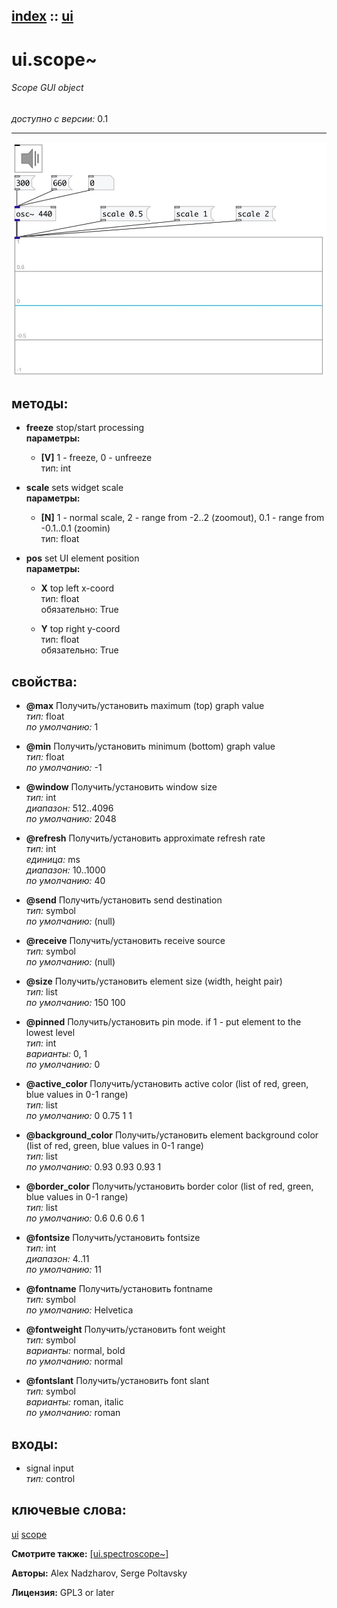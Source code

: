 [index](index.html) :: [ui](category_ui.html)
---

# ui.scope~

###### Scope GUI object

*доступно с версии:* 0.1

---




[![example](../examples/img/ui.scope~.jpg)](../examples/pd/ui.scope~.pd)





## методы:

* **freeze**
stop/start processing<br>
  __параметры:__
  - **[V]** 1 - freeze, 0 - unfreeze<br>
    тип: int <br>

* **scale**
sets widget scale<br>
  __параметры:__
  - **[N]** 1 - normal scale, 2 - range from -2..2 (zoomout), 0.1 - range from -0.1..0.1 (zoomin)<br>
    тип: float <br>

* **pos**
set UI element position<br>
  __параметры:__
  - **X** top left x-coord<br>
    тип: float <br>
    обязательно: True <br>

  - **Y** top right y-coord<br>
    тип: float <br>
    обязательно: True <br>




## свойства:

* **@max** 
Получить/установить maximum (top) graph value<br>
_тип:_ float<br>
_по умолчанию:_ 1<br>

* **@min** 
Получить/установить minimum (bottom) graph value<br>
_тип:_ float<br>
_по умолчанию:_ -1<br>

* **@window** 
Получить/установить window size<br>
_тип:_ int<br>
_диапазон:_ 512..4096<br>
_по умолчанию:_ 2048<br>

* **@refresh** 
Получить/установить approximate refresh rate<br>
_тип:_ int<br>
_единица:_ ms<br>
_диапазон:_ 10..1000<br>
_по умолчанию:_ 40<br>

* **@send** 
Получить/установить send destination<br>
_тип:_ symbol<br>
_по умолчанию:_ (null)<br>

* **@receive** 
Получить/установить receive source<br>
_тип:_ symbol<br>
_по умолчанию:_ (null)<br>

* **@size** 
Получить/установить element size (width, height pair)<br>
_тип:_ list<br>
_по умолчанию:_ 150 100<br>

* **@pinned** 
Получить/установить pin mode. if 1 - put element to the lowest level<br>
_тип:_ int<br>
_варианты:_ 0, 1<br>
_по умолчанию:_ 0<br>

* **@active_color** 
Получить/установить active color (list of red, green, blue values in 0-1 range)<br>
_тип:_ list<br>
_по умолчанию:_ 0 0.75 1 1<br>

* **@background_color** 
Получить/установить element background color (list of red, green, blue values in 0-1 range)<br>
_тип:_ list<br>
_по умолчанию:_ 0.93 0.93 0.93 1<br>

* **@border_color** 
Получить/установить border color (list of red, green, blue values in 0-1 range)<br>
_тип:_ list<br>
_по умолчанию:_ 0.6 0.6 0.6 1<br>

* **@fontsize** 
Получить/установить fontsize<br>
_тип:_ int<br>
_диапазон:_ 4..11<br>
_по умолчанию:_ 11<br>

* **@fontname** 
Получить/установить fontname<br>
_тип:_ symbol<br>
_по умолчанию:_ Helvetica<br>

* **@fontweight** 
Получить/установить font weight<br>
_тип:_ symbol<br>
_варианты:_ normal, bold<br>
_по умолчанию:_ normal<br>

* **@fontslant** 
Получить/установить font slant<br>
_тип:_ symbol<br>
_варианты:_ roman, italic<br>
_по умолчанию:_ roman<br>



## входы:

* signal input<br>
_тип:_ control





## ключевые слова:

[ui](keywords/ui.html)
[scope](keywords/scope.html)



**Смотрите также:**
[\[ui.spectroscope~\]](ui.spectroscope~.html)




**Авторы:** Alex Nadzharov, Serge Poltavsky




**Лицензия:** GPL3 or later





